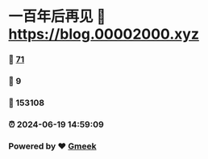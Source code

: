 # 一百年后再见 :link: https://blog.00002000.xyz 
### :page_facing_up: [71](https://blog.00002000.xyz/tag.html) 
### :speech_balloon: 9 
### :hibiscus: 153108 
### :alarm_clock: 2024-06-19 14:59:09 
### Powered by :heart: [Gmeek](https://github.com/Meekdai/Gmeek)
